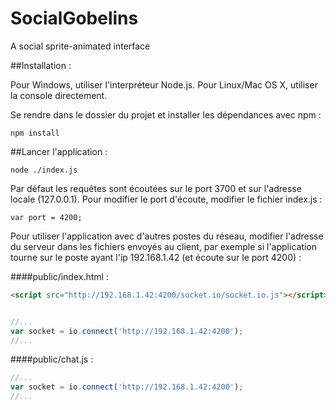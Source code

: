 SocialGobelins
==============

A social sprite-animated interface



##Installation :

Pour Windows, utiliser l'interpréteur Node.js. Pour Linux/Mac OS X, utiliser la console directement.

Se rendre dans le dossier du projet et installer les dépendances avec npm :

```npm install```

##Lancer l'application :

```node ./index.js```

Par défaut les requêtes sont écoutées sur le port 3700 et sur l'adresse locale (127.0.0.1). Pour modifier le port d'écoute, modifier le fichier index.js :

```
var port = 4200;
``` 
        
Pour utiliser l'application avec d'autres postes du réseau, modifier l'adresse du serveur dans les fichiers envoyés au client,
par exemple si l'application tourne sur le poste ayant l'ip 192.168.1.42 (et écoute sur le port 4200) :
        
####public/index.html :   
        
```html
<script src="http://192.168.1.42:4200/socket.io/socket.io.js"></script>
```
```js

//...
var socket = io.connect('http://192.168.1.42:4200');
//...
```

####public/chat.js : 
        
```js
//...
var socket = io.connect('http://192.168.1.42:4200');
//...
 ```





